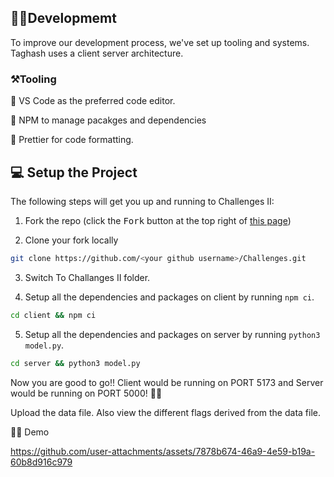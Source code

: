 ## 🧑‍💻Developmemt

To improve our development process, we've set up tooling and systems. Taghash uses a client server architecture.

### ⚒️Tooling

📌 VS Code as the preferred code editor.

📌 NPM to manage pacakges and dependencies

📌 Prettier for code formatting.

## 💻 Setup the Project

The following steps will get you up and running to Challenges II:

1. Fork the repo (click the <kbd>Fork</kbd> button at the top right of
   [this page](https://github.com/Bismay5467/Challenges.git))

2. Clone your fork locally

```sh
git clone https://github.com/<your github username>/Challenges.git
```
3. Switch To Challanges II folder.
   
4. Setup all the dependencies and packages on client by running `npm ci`.

```sh
cd client && npm ci
```

5. Setup all the dependencies and packages on server by running `python3 model.py`.

```sh
cd server && python3 model.py
```

Now you are good to go!! Client would be running on PORT 5173 and Server would be running on PORT 5000! 🚀✨

Upload the data file.
Also view the different flags derived from the data file.

👨‍💻 Demo



https://github.com/user-attachments/assets/7878b674-46a9-4e59-b19a-60b8d916c979


